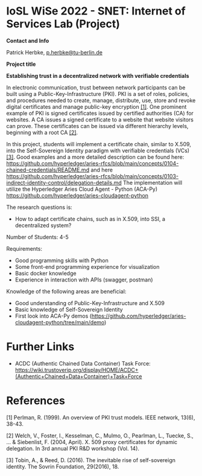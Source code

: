 # IoSL WiSe 2022 - SNET: Internet of Services Lab (Project)

**Contact and Info**

Patrick Herbke, p.herbke@tu-berlin.de

**Project title**

**Establishing trust in a decentralized network with verifiable credentials**

In electronic communication, trust between network participants can be built using a Public-Key-Infrastructure (PKI). 
PKI is a set of roles, policies, and procedures needed to create, manage, distribute, use, store and revoke 
digital certificates and manage public-key encryption [[1]](#1).
One prominent example of PKI is signed certificates issued by certified authorities (CA) for websites.
A CA issues a signed certificate to a website that website visitors can prove. 
These certificates can be issued via different hierarchy levels, beginning with a root CA [[2]](#2).

In this project, students will implement a certificate chain, similar to X.509, into the Self-Sovereign Identity paradigm with verifiable credentials (VCs) [[3]](#3).
Good examples and a more detailed description can be found here: https://github.com/hyperledger/aries-rfcs/blob/main/concepts/0104-chained-credentials/README.md
and here https://github.com/hyperledger/aries-rfcs/blob/main/concepts/0103-indirect-identity-control/delegation-details.md 
The implementation will utilize the Hyperledger Aries Cloud Agent - Python (ACA-Py)
https://github.com/hyperledger/aries-cloudagent-python

The research questions is:
- How to adapt certificate chains, such as in X.509, into SSI, a decentralized system?

Number of Students: 4-5

Requirements:
- Good programming skills with Python
- Some front-end programming experience for visualization
- Basic docker knowledge
- Experience in interaction with APIs (swagger, postman)

Knowledge of the following areas are beneficial:
- Good understanding of Public-Key-Infrastructure and X.509
- Basic knowledge of Self-Sovereign Identity
- First look into ACA-Py demos 
(https://github.com/hyperledger/aries-cloudagent-python/tree/main/demo)

# Further Links
- ACDC (Authentic Chained Data Container) Task Force:
https://wiki.trustoverip.org/display/HOME/ACDC+(Authentic+Chained+Data+Container)+Task+Force

# References
<a id="1">[1]</a> 
Perlman, R. (1999). An overview of PKI trust models. IEEE network, 13(6), 38-43.

<a id="2">[2]</a> 
Welch, V., Foster, I., Kesselman, C., Mulmo, O., Pearlman, L., Tuecke, S., ... & Siebenlist, F. (2004, April). X. 509 proxy certificates for dynamic delegation. In 3rd annual PKI R&D workshop (Vol. 14).

<a id="3">[3]</a>
Tobin, A., & Reed, D. (2016). The inevitable rise of self-sovereign identity. The Sovrin Foundation, 29(2016), 18.

